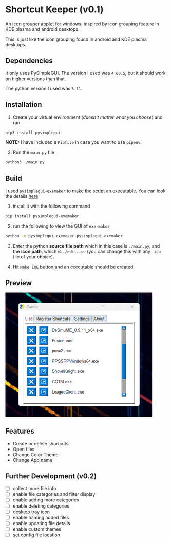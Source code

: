 # Shortcut Keeper (v0.1)
An icon grouper applet for windows, inspired by icon grouping feature in KDE plasma and android desktops.

This is just like the icon grouping found in android and KDE plasma desktops.

## Dependencies
It only uses PySimpleGUI. The version I used was `4.60.5`, but it should work on higher versions than that.

The python version I used was `3.11`.

## Installation
1. Create your virtual environment (_doesn't matter what you choose_) and run

```bash
pip3 install pysimplegui
```
**NOTE:** I have included a `Pipfile` in case you want to use `pipenv`.

2. Run the `main.py` file

```bash
python3 ./main.py
```

## Build

I used `pysimplegui-exemaker` to make the script an executable. You can look the details [here](https://pypi.org/project/pysimplegui-exemaker/)

1. install it with the following command

```bash
pip install pysimplegui-exemaker
```

2. run the following to view the GUI of `exe-maker`

```bash
python -m pysimplegui-exemaker.pysimplegui-exemaker
```

3. Enter the python **source file path** which in this case is `./main.py`, and the **icon path**, which is `./edit.ico` (you can change this with any `.ico` file of your choice).

4. Hit `Make EXE` button and an executable should be created.

## Preview

![preview](docs/images/preview.png)

## Features

- Create or delete shortcuts
- Open files
- Change Color Theme
- Change App name

## Further Development (v0.2)

- [ ] collect more file info
- [ ] enable file categories and filter display
- [ ] enable adding more categories
- [ ] enable deleting categories
- [ ] desktop tray icon
- [ ] enable naming added files
- [ ] enable updating file details
- [ ] enable custom themes
- [ ] set config file location
